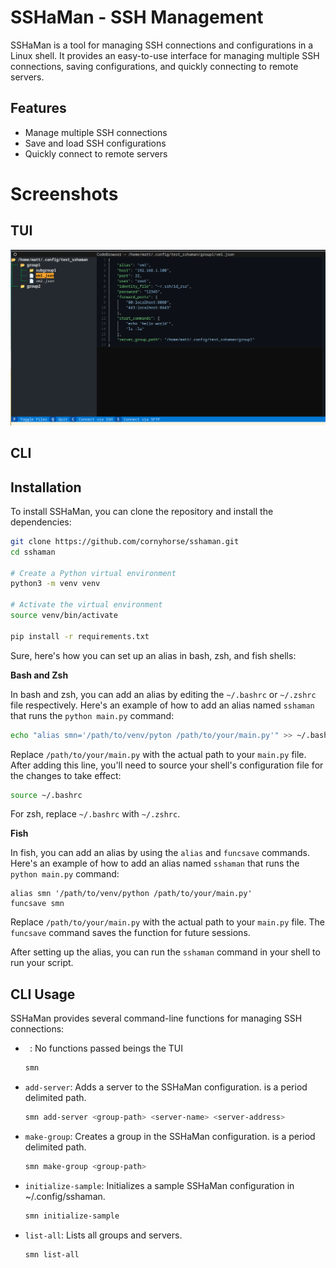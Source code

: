 # SSHaMan - SSH Management

SSHaMan is a tool for managing SSH connections and configurations in a Linux shell. It provides an easy-to-use interface for managing multiple SSH connections, saving configurations, and quickly connecting to remote servers.

## Features

- Manage multiple SSH connections
- Save and load SSH configurations
- Quickly connect to remote servers

# Screenshots
## TUI
![](./assets/tui.png)

## CLI


## Installation

To install SSHaMan, you can clone the repository and install the dependencies:

```bash
git clone https://github.com/cornyhorse/sshaman.git
cd sshaman

# Create a Python virtual environment
python3 -m venv venv

# Activate the virtual environment
source venv/bin/activate

pip install -r requirements.txt
```
Sure, here's how you can set up an alias in bash, zsh, and fish shells:

**Bash and Zsh**

In bash and zsh, you can add an alias by editing the `~/.bashrc` or `~/.zshrc` file respectively. Here's an example of how to add an alias named `sshaman` that runs the `python main.py` command:

```bash
echo "alias smn='/path/to/venv/pyton /path/to/your/main.py'" >> ~/.bashrc
```

Replace `/path/to/your/main.py` with the actual path to your `main.py` file. After adding this line, you'll need to source your shell's configuration file for the changes to take effect:

```bash
source ~/.bashrc
```

For zsh, replace `~/.bashrc` with `~/.zshrc`.

**Fish**

In fish, you can add an alias by using the `alias` and `funcsave` commands. Here's an example of how to add an alias named `sshaman` that runs the `python main.py` command:

```fish
alias smn '/path/to/venv/python /path/to/your/main.py'
funcsave smn
```

Replace `/path/to/your/main.py` with the actual path to your `main.py` file. The `funcsave` command saves the function for future sessions.

After setting up the alias, you can run the `sshaman` command in your shell to run your script.

## CLI Usage

SSHaMan provides several command-line functions for managing SSH connections:

- ` `: No functions passed beings the TUI 
  ```bash
  smn 
  ```
- `add-server`: Adds a server to the SSHaMan configuration. <group-path> is a period delimited path.
  ```bash
  smn add-server <group-path> <server-name> <server-address>
  ```
- `make-group`: Creates a group in the SSHaMan configuration. <group-path> is a period delimited path.
  ```bash
  smn make-group <group-path>
  ```
- `initialize-sample`: Initializes a sample SSHaMan configuration in ~/.config/sshaman.
  ```bash
  smn initialize-sample
  ```
- `list-all`: Lists all groups and servers.
  ```bash
  smn list-all
```
